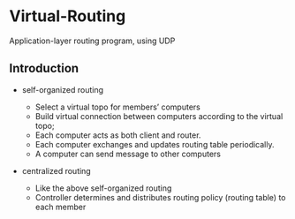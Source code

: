 # Virtual-Routing

Application-layer routing program, using UDP

## Introduction

- self-organized routing
  - Select a virtual topo for members’ computers
  - Build virtual connection between computers according to the virtual topo;
  - Each computer acts as both client and router.
  - Each computer exchanges and updates routing table periodically.
  - A computer can send message to other computers

- centralized routing
  - Like the above self-organized routing
  - Controller determines and distributes routing policy (routing table) to each member
